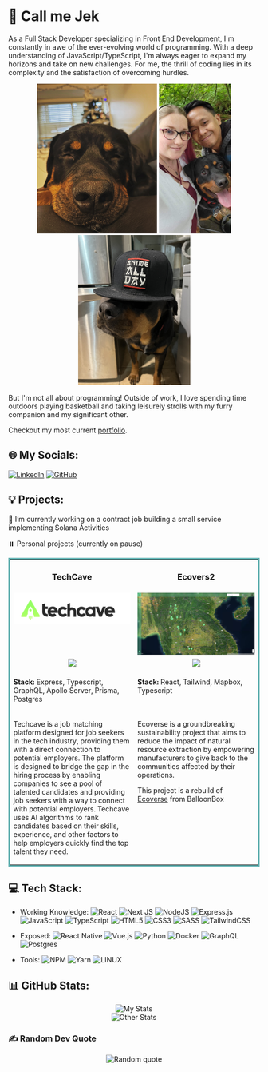 # 💫 Call me Jek

As a Full Stack Developer specializing in Front End Development, I'm constantly in awe of the ever-evolving world of programming. With a deep understanding of JavaScript/TypeScript, I'm always eager to expand my horizons and take on new challenges. For me, the thrill of coding lies in its complexity and the satisfaction of overcoming hurdles.

<div align="center">
    <img src="MooseSnoot.JPG" alt="Moosey Snoot" height="300px" />
    <img src="Fam.JPG" alt="Me and the fam" height="300px" />
    <img src="Moose.JPG" alt="Moosey" height="300px" />
</div>

But I'm not all about programming! Outside of work, I love spending time outdoors playing basketball and taking leisurely strolls with my furry companion and my significant other.

Checkout my most current [portfolio](https://jerickiquin2023.onrender.com).

## 🌐 My Socials:

[![LinkedIn](https://img.shields.io/badge/LinkedIn-%230077B5.svg?logo=linkedin&logoColor=white)](https://linkedin.com/in/jerick-iquin/)
[![GitHub](https://img.shields.io/badge/Github-%23121011.svg?logo=github&logoColor=white)](https://github.com/jekiquin-bb)

## 💡 Projects:

🔭 I’m currently working on a contract job building a small service implementing Solana Activities

⏸️ Personal projects (currently on pause)

<table bordercolor="#66b2b2" width="100%">
    <tr valign="top">
        <td width="50%" align="center">
            <h3>TechCave</h3>
        </td>
        <td width="50%" align="center">
            <h3>Ecovers2</h3>
        </td>
    </tr>
    <tr valign="top">
        <td width="50%" va align="center">
            <img src="techcave.png"/>
        </td>
        <td width="50%" va align="center">
            <img src="ecoverse.png"/>
        </td>
    </tr>
    <tr valign="top">
        <td width="50%" align="center">
            <a href="https://github.com/BboxDevs/techcave-be" target="_blank">
                <img src="https://img.shields.io/badge/Code-black?style=for-the-badge&logo=github">
            </a> 
        </td>
        <td width="50%" align="center">
            <a href="https://github.com/jekiquin/ecoverse2-client" target="_blank">
                <img src="https://img.shields.io/badge/Code-black?style=for-the-badge&logo=github">
            </a>
        </td>
    </tr>
    <tr valign="top">
        <td width="50%">
            <p>
                <strong>Stack:</strong> Express, Typescript, GraphQL, Apollo Server, Prisma, Postgres
            </p>
        </td>
        <td width="50%">
            <p>
                <strong>Stack:</strong> React, Tailwind, Mapbox, Typescript
            </p>
        </td>
    </tr>
    <tr valign="top">
        <td width="50%">
            <p>
                Techcave is a job matching platform designed for job seekers in the tech industry, providing them with a direct connection to potential employers. The platform is designed to bridge the gap in the hiring process by enabling companies to see a pool of talented candidates and providing job seekers with a way to connect with potential employers. Techcave uses AI algorithms to rank candidates based on their skills, experience, and other factors to help employers quickly find the top talent they need.
            </p>
        </td>
        <td width="50%">
            <p>
                Ecoverse is a groundbreaking sustainability project that aims to reduce the impact of natural resource extraction by empowering manufacturers to give back to the communities affected by their operations.
            </p>
            <p>
                This project is a rebuild of <a href="https://github.com/BalloonBox-Inc/ecoverse-fe">Ecoverse</a> from BalloonBox
            </p>
        </td>
    </tr>
</table>

## 💻 Tech Stack:

- Working Knowledge: ![React](https://img.shields.io/badge/react-%2320232a.svg?style=plastic&logo=react&logoColor=%2361DAFB) ![Next JS](https://img.shields.io/badge/Next-black?style=plastic&logo=next.js&logoColor=white) ![NodeJS](https://img.shields.io/badge/node.js-6DA55F?style=plastic&logo=node.js&logoColor=white) ![Express.js](https://img.shields.io/badge/express.js-%23404d59.svg?style=plastic&logo=express&logoColor=%2361DAFB) ![JavaScript](https://img.shields.io/badge/javascript-%23323330.svg?style=plastic&logo=javascript&logoColor=%23F7DF1E) ![TypeScript](https://img.shields.io/badge/typescript-%23007ACC.svg?style=plastic&logo=typescript&logoColor=white) ![HTML5](https://img.shields.io/badge/html5-%23E34F26.svg?style=plastic&logo=html5&logoColor=white) ![CSS3](https://img.shields.io/badge/css3-%231572B6.svg?style=plastic&logo=css3&logoColor=white) ![SASS](https://img.shields.io/badge/sass-CC6699.svg?style=plastic&logo=SASS&logoColor=white) ![TailwindCSS](https://img.shields.io/badge/tailwindcss-%2338B2AC.svg?style=plastic&logo=tailwind-css&logoColor=white)

- Exposed: ![React Native](https://img.shields.io/badge/react_native-%2320232a.svg?style=plastic&logo=react&logoColor=%2361DAFB) ![Vue.js](https://img.shields.io/badge/vuejs-%2335495e.svg?style=plastic&logo=vuedotjs&logoColor=%234FC08D) ![Python](https://img.shields.io/badge/Python-3776AB?style=plastic&logo=python&logoColor=white) ![Docker](https://img.shields.io/badge/docker-%230db7ed.svg?style=plastic&logo=docker&logoColor=white) ![GraphQL](https://img.shields.io/badge/-GraphQL-E10098?style=plastic&logo=graphql&logoColor=white) ![Postgres](https://img.shields.io/badge/postgres-%23316192.svg?style=plastic&logo=postgresql&logoColor=white)

- Tools: ![NPM](https://img.shields.io/badge/NPM-%23000000.svg?style=plastic&logo=npm&logoColor=white) ![Yarn](https://img.shields.io/badge/yarn-%232C8EBB.svg?style=plastic&logo=yarn&logoColor=white) ![LINUX](https://img.shields.io/badge/Linux-FCC624?style=plastic&logo=linux&logoColor=black)

## 📊 GitHub Stats:

<div align=center>
    <img src="https://github-readme-stats.vercel.app/api?username=jekiquin&theme=tokyonight&hide_border=false&include_all_commits=true&count_private=true" alt="My Stats" />
</div>
<div align=center>
    <img src="https://github-readme-streak-stats.herokuapp.com/?user=jekiquin&theme=tokyonight&hide_border=false" alt="Other Stats" />
</div>

### ✍️ Random Dev Quote

<div align=center>
    <img src="https://quotes-github-readme.vercel.app/api?type=horizontal&theme=tokyonight" alt="Random quote" />
</div>

<!-- ### 😂 Random Dev Meme

<img src="https://rm.up.railway.app/" width="512px" /> -->

<!-- Proudly created with GPRM ( https://gprm.itsvg.in ) -->
